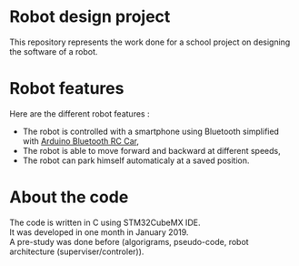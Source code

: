 # Robot design project
This repository represents the work done for a school project on designing the software of a robot.   

# Robot features
Here are the different robot features :
* The robot is controlled with a smartphone using Bluetooth simplified with [Arduino Bluetooth RC Car](https://play.google.com/store/apps/details?id=braulio.calle.bluetoothRCcontroller&gl=BE),
* The robot is able to move forward and backward at different speeds,
* The robot can park himself automaticaly at a saved position.

# About the code
The code is written in C using STM32CubeMX IDE.   
It was developed in one month in January 2019.   
A pre-study was done before (algorigrams, pseudo-code, robot architecture (superviser/controler)).
